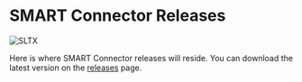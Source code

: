 # SMART Connector Releases

![SLTX](https://www.sltx.org/wp-content/uploads/2017/02/sltx.png)

Here is where SMART Connector releases will reside. 
You can download the latest version on the [releases](https://github.com/sltx-technology/smartconnector/releases) page.

